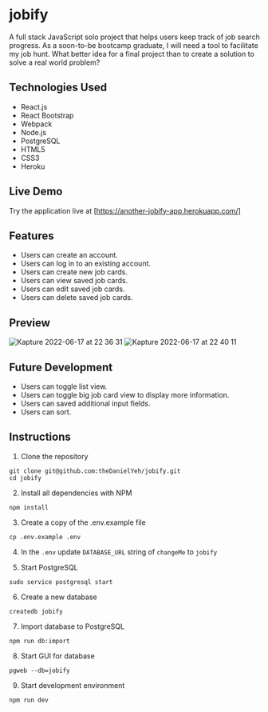 # jobify

A full stack JavaScript solo project that helps users keep track of job search progress.
As a soon-to-be bootcamp graduate, I will need a tool to facilitate my job hunt. What better idea for a final project than to create a solution to solve a real world problem?

## Technologies Used
- React.js
- React Bootstrap
- Webpack
- Node.js
- PostgreSQL
- HTML5
- CSS3
- Heroku

## Live Demo
Try the application live at [https://another-jobify-app.herokuapp.com/]

## Features
- Users can create an account.
- Users can log in to an existing account.
- Users can create new job cards.
- Users can view saved job cards.
- Users can edit saved job cards.
- Users can delete saved job cards.

## Preview
![Kapture 2022-06-17 at 22 36 31](https://user-images.githubusercontent.com/96906988/174424500-e4b527c6-fe0c-487e-86bf-6b7ff922108c.gif)
![Kapture 2022-06-17 at 22 40 11](https://user-images.githubusercontent.com/96906988/174424583-38ab5eac-4bae-4971-854f-2a1e9d55af02.gif)


## Future Development
- Users can toggle list view.
- Users can toggle big job card view to display more information.
- Users can saved additional input fields.
- Users can sort.

## Instructions
1. Clone the repository

  ```shell
  git clone git@github.com:theDanielYeh/jobify.git
  cd jobify
  ```

2. Install all dependencies with NPM

  ```shell
  npm install
  ```

3. Create a copy of the .env.example file

  ```shell
  cp .env.example .env
  ```

4. In the `.env` update `DATABASE_URL` string of `changeMe` to `jobify`

5. Start PostgreSQL

  ```shell
  sudo service postgresql start
  ```

6. Create a new database

  ```shell
  createdb jobify
  ```

7. Import database to PostgreSQL

  ```shell
  npm run db:import
  ```

8. Start GUI for database

  ```shell
  pgweb --db=jobify
  ```

9. Start development environment

  ```shell
  npm run dev
  ```

